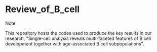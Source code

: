 # Review_of_B_cell
> [!NOTE]
> This repository hosts the codes used to produce the key results in our research, "Single-cell analysis reveals multi-faceted features of B cell development together with age-associated B cell subpopulations".
